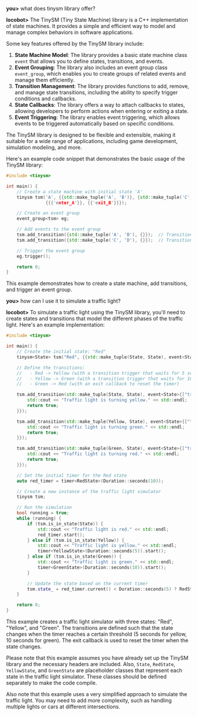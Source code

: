 **you\>** what does tinysm library offer?


**locobot\>** The TinySM (Tiny State Machine) library is a C++ implementation of state machines. It provides a simple and efficient way to model and manage complex behaviors in software applications.

Some key features offered by the TinySM library include:

1. **State Machine Model**: The library provides a basic state machine class `event` that allows you to define states, transitions, and events.
2. **Event Grouping**: The library also includes an event group class `event_group`, which enables you to create groups of related events and manage them efficiently.
3. **Transition Management**: The library provides functions to add, remove, and manage state transitions, including the ability to specify trigger conditions and callbacks.
4. **State Callbacks**: The library offers a way to attach callbacks to states, allowing developers to perform actions when entering or exiting a state.
5. **Event Triggering**: The library enables event triggering, which allows events to be triggered automatically based on specific conditions.

The TinySM library is designed to be flexible and extensible, making it suitable for a wide range of applications, including game development, simulation modeling, and more.

Here's an example code snippet that demonstrates the basic usage of the TinySM library:
```cpp
#include <tinysm>

int main() {
    // Create a state machine with initial state 'A'
    tinysm tsm('A', {{std::make_tuple('A', 'B')}, {std::make_tuple('C', 'D')}}, 
               {{{'enter_A'}}, {{'exit_B'}}});

    // Create an event group
    event_group<tsm> eg;

    // Add events to the event group
    tsm.add_transition({std::make_tuple('A', 'B'), {}});  // Transition from A to B
    tsm.add_transition({std::make_tuple('C', 'D'), {}});  // Transition from C to D

    // Trigger the event group
    eg.trigger();

    return 0;
}
```
This example demonstrates how to create a state machine, add transitions, and trigger an event group.


**you\>** how can I use it to simulate a traffic light?


**locobot\>** To simulate a traffic light using the TinySM library, you'll need to create states and transitions that model the different phases of the traffic light. Here's an example implementation:

```cpp
#include <tinysm>

int main() {
    // Create the initial state: "Red"
    tinysm<State> tsm("Red", {{std::make_tuple(State, State), event<State>}};

    // Define the transitions:
    //   - Red -> Yellow (with a transition trigger that waits for 5 seconds)
    //   - Yellow -> Green (with a transition trigger that waits for 10 seconds)
    //   - Green -> Red (with an exit callback to reset the timer)

    tsm.add_transition(std::make_tuple(State, State), event<State>{["trigger"] = []() {
        std::cout << "Traffic light is turning yellow." << std::endl;
        return true;
    }});

    tsm.add_transition(std::make_tuple(Yellow, State), event<State>{["trigger"] = []() {
        std::cout << "Traffic light is turning green." << std::endl;
        return true;
    }});

    tsm.add_transition(std::make_tuple(Green, State), event<State>{["trigger"] = []() {
        std::cout << "Traffic light is turning red." << std::endl;
        return true;
    }});

    // Set the initial timer for the Red state
    auto red_timer = timer<RedState>(Duration::seconds(10));

    // Create a new instance of the traffic light simulator
    tinysm tsm;

    // Run the simulation
    bool running = true;
    while (running) {
        if (tsm.is_in_state(State)) {
            std::cout << "Traffic light is red." << std::endl;
            red_timer.start();
        } else if (tsm.is_in_state(Yellow)) {
            std::cout << "Traffic light is yellow." << std::endl;
            timer<YellowState>(Duration::seconds(5)).start();
        } else if (tsm.is_in_state(Green)) {
            std::cout << "Traffic light is green." << std::endl;
            timer<GreenState>(Duration::seconds(10)).start();
        }

        // Update the state based on the current timer
        tsm.state_ = red_timer.current() < Duration::seconds(5) ? RedState : (red_timer.current() < Duration::seconds(15) ? YellowState : GreenState);
    }

    return 0;
}
```

This example creates a traffic light simulator with three states: "Red", "Yellow", and "Green". The transitions are defined such that the state changes when the timer reaches a certain threshold (5 seconds for yellow, 10 seconds for green). The exit callback is used to reset the timer when the state changes.

Please note that this example assumes you have already set up the TinySM library and the necessary headers are included. Also, `State`, `RedState`, `YellowState`, and `GreenState` are placeholder classes that represent each state in the traffic light simulator. These classes should be defined separately to make the code compile.

Also note that this example uses a very simplified approach to simulate the traffic light. You may need to add more complexity, such as handling multiple lights or cars at different intersections.


